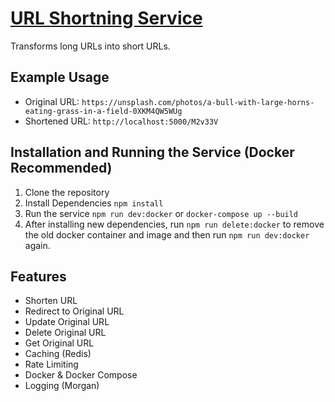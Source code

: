 # [URL Shortning Service](https://roadmap.sh/projects/url-shortening-service)

Transforms long URLs into short URLs.

## Example Usage

- Original URL: `https://unsplash.com/photos/a-bull-with-large-horns-eating-grass-in-a-field-0XKM4QW5WUg`
- Shortened URL: `http://localhost:5000/M2v33V`

## Installation and Running the Service (Docker Recommended)

1. Clone the repository
2. Install Dependencies `npm install`
3. Run the service `npm run dev:docker` or `docker-compose up --build`
4. After installing new dependencies, run `npm run delete:docker` to remove the old docker container and image and then run `npm run dev:docker` again.

## Features

- Shorten URL
- Redirect to Original URL
- Update Original URL
- Delete Original URL
- Get Original URL
- Caching (Redis)
- Rate Limiting
- Docker & Docker Compose
- Logging (Morgan)
